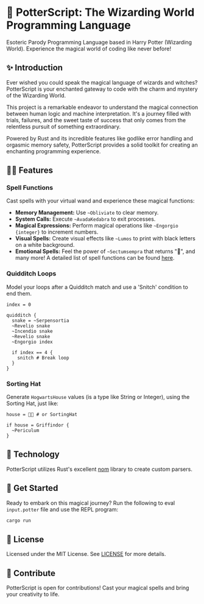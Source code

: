 # 🧙 PotterScript: The Wizarding World Programming Language
Esoteric Parody Programming Language based in Harry Potter (Wizarding World). Experience the magical world of coding like never before!

## ✨ Introduction
Ever wished you could speak the magical language of wizards and witches? PotterScript is your enchanted gateway to code with the charm and mystery of the Wizarding World.

This project is a remarkable endeavor to understand the magical connection between human logic and machine interpretation. It's a journey filled with trials, failures, and the sweet taste of success that only comes from the relentless pursuit of something extraordinary.

Powered by Rust and its incredible features like godlike error handling and orgasmic memory safety, PotterScript provides a solid toolkit for creating an enchanting programming experience.

## 🧙‍♂️ Features
### Spell Functions
Cast spells with your virtual wand and experience these magical functions:

- **Memory Management:** Use `~Obliviate` to clear memory.
- **System Calls:** Execute `~AvadaKedabra` to exit processes.
- **Magical Expressions:** Perform magical operations like `~Engorgio {integer}` to increment numbers.
- **Visual Spells:** Create visual effects like `~Lumos` to print with black letters on a white background.
- **Emotional Spells:** Feel the power of `~Sectumsempra` that returns "🐍", and many more!
A detailed list of spell functions can be found [here](src/parser.rs#L150).

### Quidditch Loops
Model your loops after a Quidditch match and use a 'Snitch' condition to end them. 

```potter
index = 0

quidditch {
  snake = ~Serpensortia
  ~Revelio snake
  ~Incendio snake
  ~Revelio snake
  ~Engorgio index

  if index == 4 {
    snitch # Break loop
  }
}
```

### Sorting Hat
Generate `HogwartsHouse` values (is a type like String or Integer), using the Sorting Hat, just like:

```potter
house = 🎩✨ # or SortingHat

if house = Griffindor {
  ~Periculum
}
```

## 🧰 Technology
PotterScript utilizes Rust's excellent [nom](https://github.com/rust-bakery/nom) library to create custom parsers.

## 🚀 Get Started
Ready to embark on this magical journey? Run the following to eval `input.potter` file and use the REPL program:
```bash
cargo run
```

## 📜 License
Licensed under the MIT License. See [LICENSE](LICENSE.md) for more details.

## 🌟 Contribute
PotterScript is open for contributions! Cast your magical spells and bring your creativity to life.

